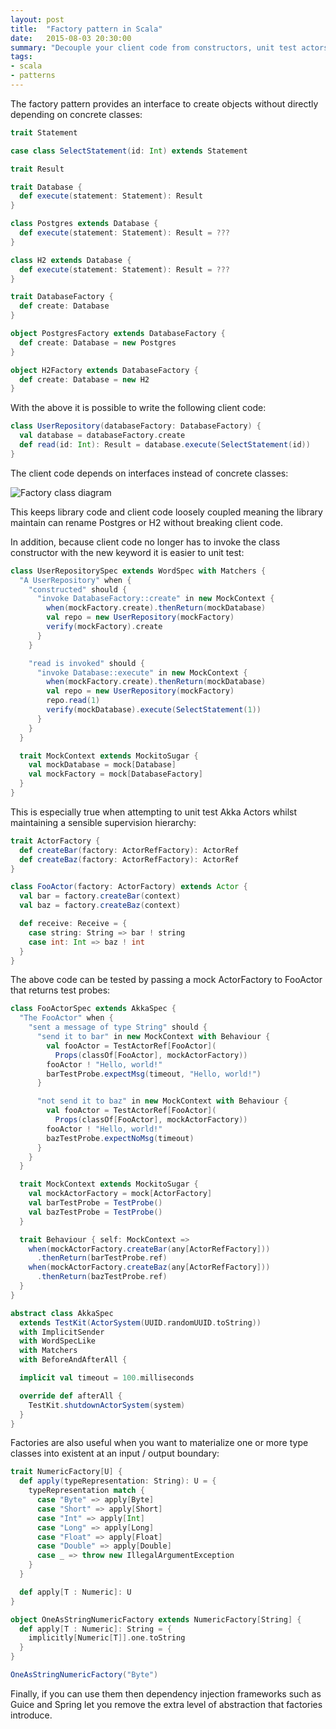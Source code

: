 ```yaml
---
layout: post
title:  "Factory pattern in Scala"
date:   2015-08-03 20:30:00
summary: "Decouple your client code from constructors, unit test actors and materialize type classes."
tags:
- scala
- patterns
---
```


The factory pattern provides an interface to create objects without directly depending on concrete classes:

```scala
trait Statement

case class SelectStatement(id: Int) extends Statement

trait Result

trait Database {
  def execute(statement: Statement): Result
}

class Postgres extends Database {
  def execute(statement: Statement): Result = ???
}

class H2 extends Database {
  def execute(statement: Statement): Result = ???
}

trait DatabaseFactory {
  def create: Database
}

object PostgresFactory extends DatabaseFactory {
  def create: Database = new Postgres
}

object H2Factory extends DatabaseFactory {
  def create: Database = new H2
}
```

With the above it is possible to write the following client code:

```scala
class UserRepository(databaseFactory: DatabaseFactory) {
  val database = databaseFactory.create
  def read(id: Int): Result = database.execute(SelectStatement(id))
}
```

The client code depends on interfaces instead of concrete classes:

<img src="//assets.mattro.be/rts/img/scala-object-creational-factory.png" alt="Factory class diagram" class="img-responsive">

This keeps library code and client code loosely coupled meaning the library maintain can rename Postgres or H2 without breaking client code.

In addition, because client code no longer has to invoke the class constructor with the new keyword it is easier to unit test:

```scala
class UserRepositorySpec extends WordSpec with Matchers {
  "A UserRepository" when {
    "constructed" should {
      "invoke DatabaseFactory::create" in new MockContext {
        when(mockFactory.create).thenReturn(mockDatabase)
        val repo = new UserRepository(mockFactory)
        verify(mockFactory).create
      }
    }

    "read is invoked" should {
      "invoke Database::execute" in new MockContext {
        when(mockFactory.create).thenReturn(mockDatabase)
        val repo = new UserRepository(mockFactory)
        repo.read(1)
        verify(mockDatabase).execute(SelectStatement(1))
      }
    }
  }

  trait MockContext extends MockitoSugar {
    val mockDatabase = mock[Database]
    val mockFactory = mock[DatabaseFactory]
  }
}
```

This is especially true when attempting to unit test Akka Actors whilst maintaining a sensible supervision hierarchy:

```scala
trait ActorFactory {
  def createBar(factory: ActorRefFactory): ActorRef
  def createBaz(factory: ActorRefFactory): ActorRef
}

class FooActor(factory: ActorFactory) extends Actor {
  val bar = factory.createBar(context)
  val baz = factory.createBaz(context)

  def receive: Receive = {
    case string: String => bar ! string
    case int: Int => baz ! int
  }
}
```

The above code can be tested by passing a mock ActorFactory to FooActor that returns test probes:

```scala
class FooActorSpec extends AkkaSpec {
  "The FooActor" when {
    "sent a message of type String" should {
      "send it to bar" in new MockContext with Behaviour {
        val fooActor = TestActorRef[FooActor](
          Props(classOf[FooActor], mockActorFactory))
        fooActor ! "Hello, world!"
        barTestProbe.expectMsg(timeout, "Hello, world!")
      }

      "not send it to baz" in new MockContext with Behaviour {
        val fooActor = TestActorRef[FooActor](
          Props(classOf[FooActor], mockActorFactory))
        fooActor ! "Hello, world!"
        bazTestProbe.expectNoMsg(timeout)
      }
    }
  }

  trait MockContext extends MockitoSugar {
    val mockActorFactory = mock[ActorFactory]
    val barTestProbe = TestProbe()
    val bazTestProbe = TestProbe()
  }

  trait Behaviour { self: MockContext =>
    when(mockActorFactory.createBar(any[ActorRefFactory]))
      .thenReturn(barTestProbe.ref)
    when(mockActorFactory.createBaz(any[ActorRefFactory]))
      .thenReturn(bazTestProbe.ref)
  }
}

abstract class AkkaSpec
  extends TestKit(ActorSystem(UUID.randomUUID.toString))
  with ImplicitSender
  with WordSpecLike
  with Matchers
  with BeforeAndAfterAll {

  implicit val timeout = 100.milliseconds

  override def afterAll {
    TestKit.shutdownActorSystem(system)
  }
}
```

Factories are also useful when you want to materialize one or more type classes into existent at an input / output boundary:

```scala
trait NumericFactory[U] {
  def apply(typeRepresentation: String): U = {
    typeRepresentation match {
      case "Byte" => apply[Byte]
      case "Short" => apply[Short]
      case "Int" => apply[Int]
      case "Long" => apply[Long]
      case "Float" => apply[Float]
      case "Double" => apply[Double]
      case _ => throw new IllegalArgumentException
    }
  }

  def apply[T : Numeric]: U
}

object OneAsStringNumericFactory extends NumericFactory[String] {
  def apply[T : Numeric]: String = {
    implicitly[Numeric[T]].one.toString
  }
}

OneAsStringNumericFactory("Byte")
```

Finally, if you can use them then dependency injection frameworks such as Guice and Spring let you remove the extra level of abstraction that factories introduce.
